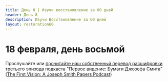 ```yaml
---
title: Дeнь 8 | Изучи восстановление за 60 дней
header: День 8
description: Изучи Восстановление за 60 дней
layout: restoration60
---
```


# 18 февраля, день восьмой

Прослушайте или [прочитайте наш собственный перевод расшифровки](/restoration60/articles/podcast_first_vision_episode_3) третьего эпизода подкаста "Первое видение: Бумаги Джозефа Смита" ([The First Vision: A Joseph Smith Papers Podcast](https://www.josephsmithpapers.org/articles/the-first-vision-a-joseph-smith-papers-podcast))